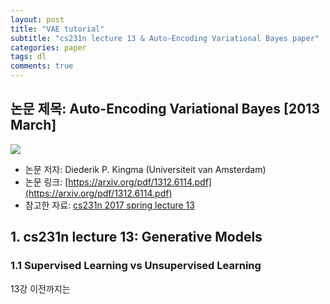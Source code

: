 ```yaml
---
layout: post
title: "VAE tutorial"
subtitle: "cs231n lecture 13 & Auto-Encoding Variational Bayes paper"
categories: paper
tags: dl
comments: true
---
```


## 논문 제목: Auto-Encoding Variational Bayes [2013 March]

<img src="https://www.dropbox.com/s/1niug5qggbfatg7/Screenshot%202018-06-19%2021.36.15.png?dl=1">

- 논문 저자: Diederik P. Kingma (Universiteit van Amsterdam)
- 논문 링크: [https://arxiv.org/pdf/1312.6114.pdf](https://arxiv.org/pdf/1312.6114.pdf)
- 참고한 자료: [cs231n 2017 spring lecture 13](http://cs231n.stanford.edu/slides/2017/cs231n_2017_lecture13.pdf)


## 1. cs231n lecture 13: Generative Models
### 1.1 Supervised Learning vs Unsupervised Learning
13강 이전까지는  